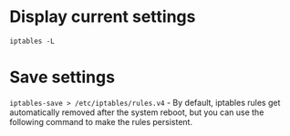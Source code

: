# Display current settings

`iptables -L`

# Save settings

`iptables-save > /etc/iptables/rules.v4` - By default, iptables rules get automatically removed after the system reboot, but you can use the following command to make the rules persistent.